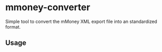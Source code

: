 # mmoney-converter

Simple tool to convert the mMoney XML export file into an standardized format.

## Usage



